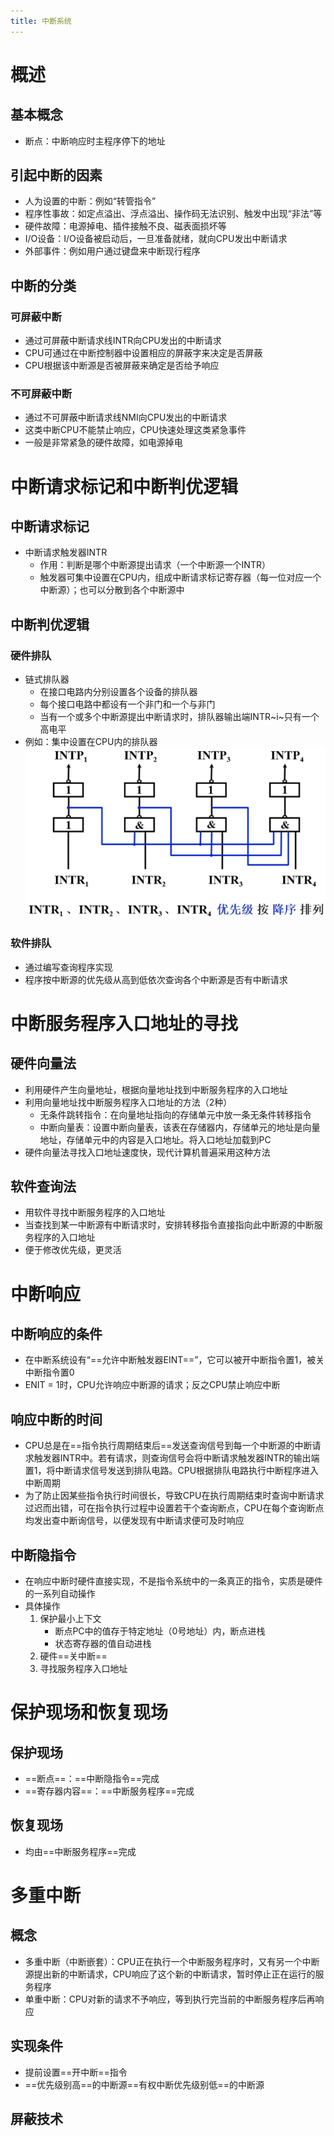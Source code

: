 ```yaml
---
title: 中断系统
---
```




# 概述

## 基本概念

- 断点：中断响应时主程序停下的地址

## 引起中断的因素

- 人为设置的中断：例如“转管指令”
- 程序性事故：如定点溢出、浮点溢出、操作码无法识别、触发中出现“非法”等
- 硬件故障：电源掉电、插件接触不良、磁表面损坏等
- I/O设备：I/O设备被启动后，一旦准备就绪，就向CPU发出中断请求
- 外部事件：例如用户通过键盘来中断现行程序

## 中断的分类

### 可屏蔽中断

- 通过可屏蔽中断请求线INTR向CPU发出的中断请求
- CPU可通过在中断控制器中设置相应的屏蔽字来决定是否屏蔽
- CPU根据该中断源是否被屏蔽来确定是否给予响应

### 不可屏蔽中断

- 通过不可屏蔽中断请求线NMI向CPU发出的中断请求
- 这类中断CPU不能禁止响应，CPU快速处理这类紧急事件
- 一般是非常紧急的硬件故障，如电源掉电

# 中断请求标记和中断判优逻辑

## 中断请求标记

- 中断请求触发器INTR
  - 作用：判断是哪个中断源提出请求（一个中断源一个INTR）
  - 触发器可集中设置在CPU内，组成中断请求标记寄存器（每一位对应一个中断源）；也可以分散到各个中断源中

## 中断判优逻辑

### 硬件排队

- 链式排队器
  - 在接口电路内分别设置各个设备的排队器
  - 每个接口电路中都设有一个非门和一个与非门
  - 当有一个或多个中断源提出中断请求时，排队器输出端INTR~i~只有一个高电平
- 例如：集中设置在CPU内的排队器![image-20250415195941792](./resource/image-20250415195941792.png)

### 软件排队

- 通过编写查询程序实现
- 程序按中断源的优先级从高到低依次查询各个中断源是否有中断请求

# 中断服务程序入口地址的寻找

## 硬件向量法

- 利用硬件产生向量地址，根据向量地址找到中断服务程序的入口地址
- 利用向量地址找中断服务程序入口地址的方法（2种）
  - 无条件跳转指令：在向量地址指向的存储单元中放一条无条件转移指令
  - 中断向量表：设置中断向量表，该表在存储器内，存储单元的地址是向量地址，存储单元中的内容是入口地址。将入口地址加载到PC
- 硬件向量法寻找入口地址速度快，现代计算机普遍采用这种方法

## 软件查询法

- 用软件寻找中断服务程序的入口地址
- 当查找到某一中断源有中断请求时，安排转移指令直接指向此中断源的中断服务程序的入口地址
- 便于修改优先级，更灵活

# 中断响应

## 中断响应的条件

- 在中断系统设有“==允许中断触发器EINT==”，它可以被开中断指令置1，被关中断指令置0
- ENIT = 1时，CPU允许响应中断源的请求；反之CPU禁止响应中断

## 响应中断的时间

- CPU总是在==指令执行周期结束后==发送查询信号到每一个中断源的中断请求触发器INTR中。若有请求，则查询信号会将中断请求触发器INTR的输出端置1，将中断请求信号发送到排队电路。CPU根据排队电路执行中断程序进入中断周期
- 为了防止因某些指令执行时间很长，导致CPU在执行周期结束时查询中断请求过迟而出错，可在指令执行过程中设置若干个查询断点，CPU在每个查询断点均发出查中断询信号，以便发现有中断请求便可及时响应

## 中断隐指令

- 在响应中断时硬件直接实现，不是指令系统中的一条真正的指令，实质是硬件的一系列自动操作
- 具体操作
  1. 保护最小上下文
     - 断点PC中的值存于特定地址（0号地址）内，断点进栈
     - 状态寄存器的值自动进栈
  2. 硬件==关中断==
  3. 寻找服务程序入口地址

# 保护现场和恢复现场

## 保护现场

- ==断点==：==中断隐指令==完成
- ==寄存器内容==：==中断服务程序==完成

## 恢复现场

- 均由==中断服务程序==完成

# 多重中断

## 概念

- 多重中断（中断嵌套）：CPU正在执行一个中断服务程序时，又有另一个中断源提出新的中断请求，CPU响应了这个新的中断请求，暂时停止正在运行的服务程序
- 单重中断：CPU对新的请求不予响应，等到执行完当前的中断服务程序后再响应

## 实现条件

- 提前设置==开中断==指令
- ==优先级别高==的中断源==有权中断优先级别低==的中断源

## 屏蔽技术

